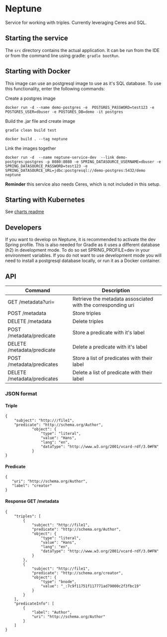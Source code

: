 # Neptune
Service for working with triples. Currently leveraging Ceres and SQL.

## Starting the service
The `src` directory contains the actual application. It can be run from the IDE or from the command line
using gradle: `gradle bootRun`.

## Starting with Docker
This image can use an postgresql image to use as it's SQL database. To use this functionality, enter the following commands:

Create a postgres image

`docker run -d --name demo-postgres -e  POSTGRES_PASSWORD=test123 -e POSTGRES_USER=dbuser -e POSTGRES_DB=demo -it postgres`

Build the .jar file and create image

`gradle clean build test`

`docker build . --tag neptune`

Link the images together

`docker run -d  --name neptune-service-dev  --link demo-postgres:postgres -p 8080:8080 -e SPRING_DATASOURCE_USERNAME=dbuser -e SPRING_DATASOURCE_PASSWORD=test123 -e SPRING_DATASOURCE_URL=jdbc:postgresql://demo-postgres:5432/demo neptune`

**Reminder** this service also needs Ceres, which is not included in this setup.

## Starting with Kubernetes

See [charts readme](/charts/neptune/README.md)

## Developers

If you want to develop on Neptune, it is recommended to activate the dev Spring profile. This is also needed for Gradle as
it uses a different database (h2) in development mode. To do so set SPRING_PROFILE=dev in your environment variables.
If you do not want to use development mode you will need to install a postgresql database locally, or run it as a Docker 
container.

## API

| Command | Description |
| --- | --- |
| GET /metadata?uri=|Retrieve the metadata assosciated with the corresponding uri |
| POST /metadata| Store triples |
| DELETE /metadata| Delete triples |
| POST /metadata/predicate| Store a predicate with it's label |
| DELETE /metadata/predicate| Delete a predicate with it's label |
| POST /metadata/predicates| Store a list of  predicates with their label |
| DELETE /metadata/predicates| Delete a list of predicate with their label |

### JSON format
#### Triple
```
{
    "subject": "http:///file1",
    "predicate": "http://schema.org/Author",
            "object": {
                "type": "literal",
                "value": "Hans",
                "lang": "en",
                "dataType": "http://www.w3.org/2001/vcard-rdf/3.0#FN"
            }
}
```
#### Predicate
 ```
{
	"uri": "http://schema.org/Author",
	"label": "creator"
}
```
#### Response GET /metadata
```
{
    "triples": [
        {
            "subject": "http://file1",
            "predicate": "http://schema.org/Author",
            "object": {
                "type": "literal",
                "value": "Hans",
                "lang": "en",
                "dataType": "http://www.w3.org/2001/vcard-rdf/3.0#FN"
            }
        },
        {
            "subject": "http://file1",
            "predicate": "http://schema.org/creator",
            "object": {
                "type": "bnode",
                "value": "_:7c9f11751f117771ad79000c2f3fbc19"
            }
        }
    ],
    "predicateInfo": [
        {
            "label": "Author",
            "uri": "http://schema.org/Author"
        }
    ]
}
```

